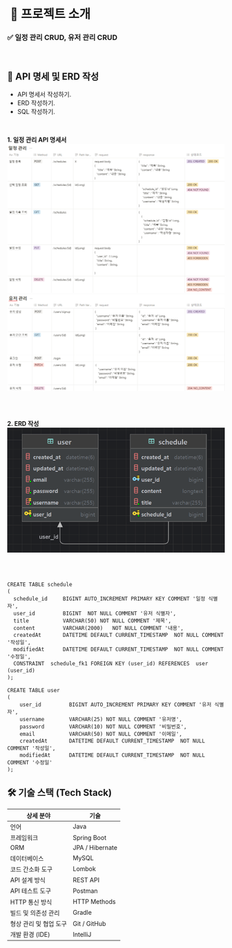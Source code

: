 
# ️ 📆 프로젝트 소개

###  ✅ 일정 관리 CRUD, 유저 관리 CRUD 
<br>

## 📆 API 명세 및 ERD 작성  ##
* API 명세서 작성하기.
* ERD 작성하기.
* SQL 작성하기.

<br>

**1. 일정 관리 API 명세서**
![img_2.png](img_2.png)
![img_1.png](img_1.png)

<br><br>

**2. ERD 작성**
![img_4.png](img_4.png)


<br><br>

  ```
CREATE TABLE schedule
(
    schedule_id     BIGINT AUTO_INCREMENT PRIMARY KEY COMMENT '일정 식별자',
    user_id         BIGINT	NOT NULL COMMENT '유저 식별자',
    title	        VARCHAR(50)	NOT NULL COMMENT '제목',
    content	        VARCHAR(2000)	NOT NULL COMMENT '내용',
    createdAt	    DATETIME DEFAULT CURRENT_TIMESTAMP	NOT NULL COMMENT '작성일',
    modifiedAt	    DATETIME DEFAULT CURRENT_TIMESTAMP	NOT NULL COMMENT '수정일',
    CONSTRAINT  schedule_fk1 FOREIGN KEY (user_id) REFERENCES  user (user_id)
);
```
```
CREATE TABLE user
(
    user_id         BIGINT AUTO_INCREMENT PRIMARY KEY COMMENT '유저 식별자',
    username	    VARCHAR(25)	NOT NULL COMMENT '유저명',
    password	    VARCHAR(10)	NOT NULL COMMENT '비밀번호',
    email	        VARCHAR(50)	NOT NULL COMMENT '이메일',
    createdAt	    DATETIME DEFAULT CURRENT_TIMESTAMP	NOT NULL COMMENT '작성일',
    modifiedAt	    DATETIME DEFAULT CURRENT_TIMESTAMP	NOT NULL COMMENT '수정일'
);
```
## 🛠️ 기술 스택 (Tech Stack)

| 상세 분야              | 기술             |
|------------------------|------------------|
| 언어            | Java             |
| 프레임워크      | Spring Boot      |
| ORM       | JPA / Hibernate  |
| 데이터베이스           | MySQL            |
| 코드 간소화 도구       | Lombok           |
| API 설계 방식          | REST API         |
| API 테스트 도구        | Postman          |
| HTTP 통신 방식         | HTTP Methods     |
| 빌드 및 의존성 관리    | Gradle   |
| 형상 관리 및 협업 도구 | Git / GitHub     |
| 개발 환경 (IDE)        | IntelliJ         |




